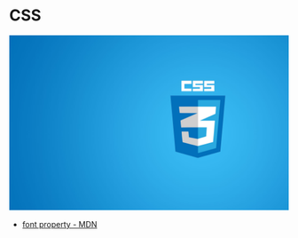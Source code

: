 # CSS

![css3](img/css.jpg)

* [font property - MDN](https://developer.mozilla.org/en-US/docs/Web/CSS/font)
